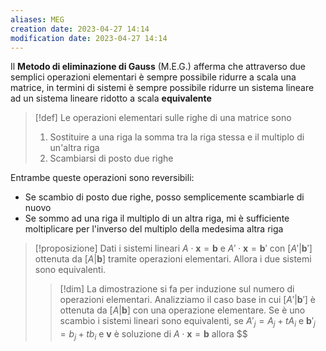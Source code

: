 ```yaml
---
aliases: MEG
creation date: 2023-04-27 14:14
modification date: 2023-04-27 14:14
---
```

Il **Metodo di eliminazione di Gauss** (M.E.G.) afferma che attraverso due semplici operazioni elementari è sempre possibile ridurre a scala una matrice, in termini di sistemi è sempre possibile ridurre un sistema lineare ad un sistema lineare ridotto a scala **equivalente**


>[!def]
>Le operazioni elementari sulle righe di una matrice sono
>1. Sostituire a una riga la somma tra la riga stessa e il multiplo di un'altra riga
>2. Scambiarsi di posto due righe


Entrambe queste operazioni sono reversibili:
- Se scambio di posto due righe, posso semplicemente scambiarle di nuovo
- Se sommo ad una riga il multiplo di un altra riga, mi è sufficiente moltiplicare per l'inverso del multiplo della medesima altra riga

>[!proposizione]
>Dati i sistemi lineari $A \cdot \mathbf{x} = \mathbf{b}$ e $A' \cdot \mathbf{x} = \mathbf{b}'$ con $[A'|\mathbf{b}']$ ottenuta da $[A | \mathbf{b}]$ tramite operazioni elementari. Allora i due sistemi sono equivalenti.
>
>>[!dim]
>>La dimostrazione si fa per induzione sul numero di operazioni elementari. Analizziamo il caso base in cui $[A'|\mathbf{b}']$ è ottenuta da $[A|\mathbf{b}]$ con una operazione elementare.
>>Se è uno scambio i sistemi lineari sono equivalenti, se $A'_{j} = A_{j} + tA_{i}$ e $\mathbf{b}'_{j} = b_{j}+tb_{i}$ e $\mathbf{v}$ è soluzione di $A \cdot \mathbf{x} = \mathbf{b}$ allora $$


